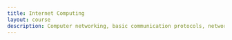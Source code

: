 ```yaml
---
title: Internet Computing
layout: course
description: Computer networking, basic communication protocols, network infrastructure and routing. Common application-level protocols and principles associated with developing distributed applications.
---
```


